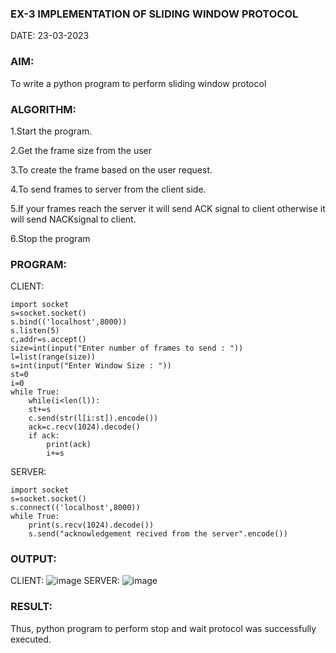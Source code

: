 ### EX-3 IMPLEMENTATION OF SLIDING WINDOW PROTOCOL
DATE: 23-03-2023

### AIM:
To write a python program to perform sliding window protocol
### ALGORITHM:

 1.Start the program.
 
 2.Get the frame size from the user
 
 3.To create the frame based on the user request.
 
 4.To send frames to server from the client side.
 
 5.If your frames reach the server it will send ACK signal to client otherwise it will send NACKsignal to client.
 
 6.Stop the program

### PROGRAM:
CLIENT:

```
import socket
s=socket.socket()
s.bind(('localhost',8000))
s.listen(5)
c,addr=s.accept()
size=int(input("Enter number of frames to send : "))
l=list(range(size))
s=int(input("Enter Window Size : "))
st=0
i=0
while True:
    while(i<len(l)):
    st+=s
    c.send(str(l[i:st]).encode())
    ack=c.recv(1024).decode()
    if ack:
        print(ack)
        i+=s
 ```
SERVER:
```
import socket
s=socket.socket()
s.connect(('localhost',8000))
while True:
    print(s.recv(1024).decode())
    s.send("acknowledgement recived from the server".encode())
  ```
### OUTPUT:

CLIENT:
![image](https://github.com/Thilagavathi7/EX-3/assets/119407159/89dc85c8-d4ec-4b7b-8420-891a3d25949e)
SERVER: 
![image](https://github.com/Thilagavathi7/EX-3/assets/119407159/e7d3c7c5-9249-4815-b7b3-54a7256b63c8)

### RESULT:

Thus, python program to perform stop and wait protocol was successfully executed.
